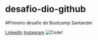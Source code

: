 # desafio-dio-github
#Primeiro desafio do Bootcamp Santander

[LinkedIn](https://www.linkedin.com/in/caio-cavalcante-455b9596/)
[Instagram](https://www.instagram.com/caiotebayo/)
![Code!](https://w7.pngwing.com/pngs/551/946/png-transparent-computer-icons-web-development-software-developer-software-development-icon-design-others-angle-text-logo.png)